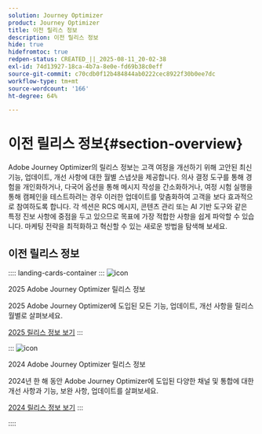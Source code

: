 ```yaml
---
solution: Journey Optimizer
product: Journey Optimizer
title: 이전 릴리스 정보
description: 이전 릴리스 정보
hide: true
hidefromtoc: true
redpen-status: CREATED_||_2025-08-11_20-02-38
exl-id: 74d13927-18ca-4b7a-8e0e-fd69b38c0eff
source-git-commit: c70cdb0f12b484844ab0222cec8922f30b0ee7dc
workflow-type: tm+mt
source-wordcount: '166'
ht-degree: 64%

---
```


# 이전 릴리스 정보{#section-overview}

Adobe Journey Optimizer의 릴리스 정보는 고객 여정을 개선하기 위해 고안된 최신 기능, 업데이트, 개선 사항에 대한 월별 스냅샷을 제공합니다. 의사 결정 도구를 통해 경험을 개인화하거나, 다국어 옵션을 통해 메시지 작성을 간소화하거나, 여정 시험 실행을 통해 캠페인을 테스트하려는 경우 이러한 업데이트를 맞춤화하여 고객을 보다 효과적으로 참여하도록 합니다. 각 섹션은 RCS 메시지, 콘텐츠 관리 또는 AI 기반 도구와 같은 특정 진보 사항에 중점을 두고 있으므로 목표에 가장 적합한 사항을 쉽게 파악할 수 있습니다. 마케팅 전략을 최적화하고 혁신할 수 있는 새로운 방법을 탐색해 보세요.

## 이전 릴리스 정보

:::: landing-cards-container
:::
![icon](https://cdn.experienceleague.adobe.com/icons/list-check.svg?lang=ko)

2025 Adobe Journey Optimizer 릴리스 정보

2025 Adobe Journey Optimizer에 도입된 모든 기능, 업데이트, 개선 사항을 릴리스 월별로 살펴보세요.

[2025 릴리스 정보 보기](../using/rn/release-notes-2025.md)
:::

:::
![icon](https://cdn.experienceleague.adobe.com/icons/list-check.svg?lang=ko)

2024 Adobe Journey Optimizer 릴리스 정보

2024년 한 해 동안 Adobe Journey Optimizer에 도입된 다양한 채널 및 통합에 대한 개선 사항과 기능, 보완 사항, 업데이트를 살펴보세요.

[2024 릴리스 정보 보기](../using/rn/release-notes-2024.md)
:::

::::
